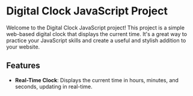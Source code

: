 # Digital Clock JavaScript Project

Welcome to the Digital Clock JavaScript project! This project is a simple web-based digital clock that displays the current time. It's a great way to practice your JavaScript skills and create a useful and stylish addition to your website.

## Features

- **Real-Time Clock**: Displays the current time in hours, minutes, and seconds, updating in real-time.

